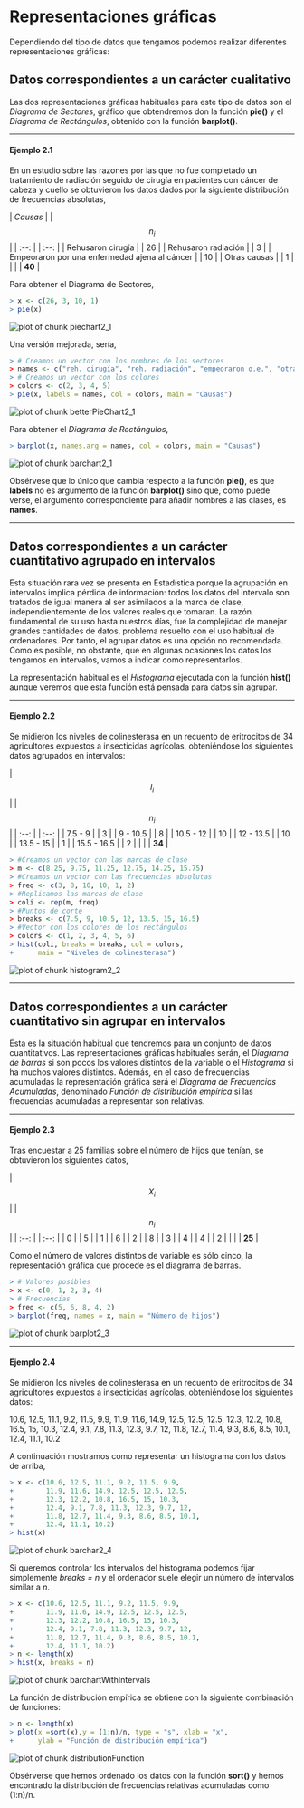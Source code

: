 
# Representaciones gráficas

Dependiendo del tipo de datos que tengamos podemos realizar diferentes representaciones gráficas:

## Datos correspondientes a un carácter cualitativo

Las dos representaciones gráficas habituales para este tipo de datos son el _Diagrama de Sectores_, gráfico que obtendremos don la función __pie()__ y el _Diagrama de Rectángulos_, obtenido con la función __barplot()__.

---
<!--sec data-title="Ejemplo 2.1" data-id="ej2_1 data-show=false" ces-->
#### Ejemplo 2.1

En un estudio sobre las razones por las que no fue completado un tratamiento de radiación seguido de cirugía en pacientes con cáncer de cabeza y cuello se obtuvieron los datos dados por la siguiente distribución de frecuencias absolutas,

| _Causas_ | | $$n_{i}$$ |
| :--: | | :--: |
| Rehusaron cirugía | | 26 |
| Rehusaron radiación | | 3 |
| Empeoraron por una enfermedad ajena al cáncer | | 10 |
| Otras causas | | 1 |
|  | | __40__ |

Para obtener el Diagrama de Sectores,


```r
> x <- c(26, 3, 10, 1)
> pie(x)
```

![plot of chunk piechart2_1](figure/piechart2_1-1.png)

Una versión mejorada, sería,

 

```r
> # Creamos un vector con los nombres de los sectores
> names <- c("reh. cirugía", "reh. radiación", "empeoraron o.e.", "otras")
> # Creamos un vector con los colores
> colors <- c(2, 3, 4, 5)
> pie(x, labels = names, col = colors, main = "Causas")
```

![plot of chunk betterPieChart2_1](figure/betterPieChart2_1-1.png)

Para obtener el _Diagrama de Rectángulos_,

```r
> barplot(x, names.arg = names, col = colors, main = "Causas")
```

![plot of chunk barchart2_1](figure/barchart2_1-1.png)

Obsérvese que lo único que cambia respecto a la función __pie()__, es que __labels__ no es argumento de la función __barplot()__ sino que, como puede verse, el argumento correspondiente para añadir nombres a las clases, es __names__.

---

## Datos correspondientes a un carácter cuantitativo agrupado en intervalos

Esta situación rara vez se presenta en Estadística porque la agrupación en intervalos implica pérdida de información: todos los datos del intervalo son tratados de igual manera al ser asimilados a la marca de clase, independientemente de los valores reales que tomaran. La razón fundamental de su uso hasta nuestros días, fue la complejidad de manejar grandes cantidades de datos, problema resuelto con el uso habitual de ordenadores. Por tanto, el agrupar datos es una opción no recomendada. Como es posible, no obstante, que en algunas ocasiones los datos los tengamos en intervalos, vamos a indicar como representarlos.

La representación habitual es el _Histograma_ ejecutada con la función __hist()__ aunque veremos que esta función está pensada para datos sin agrupar.

<!--endsec-->
---
<!--sec data-title="Ejemplo 2.2" data-id="ej2_2 data-show=false" ces-->
#### Ejemplo 2.2

Se midieron los niveles de colinesterasa en un recuento de eritrocitos de 34 agricultores expuestos a insecticidas agrícolas, obteniéndose los siguientes datos agrupados en intervalos:


| $$I_{i}$$ | | $$n_{i}$$ |
| :--: | | :--: |
| 7.5 - 9 | | 3 |
| 9 - 10.5 | | 8 |
| 10.5 - 12 | | 10 |
| 12 - 13.5 | | 10 |
| 13.5 - 15 | | 1 |
| 15.5 - 16.5 | | 2 |
|    | | __34__ |


```r
> #Creamos un vector con las marcas de clase
> m <- c(8.25, 9.75, 11.25, 12.75, 14.25, 15.75)
> #Creamos un vector con las frecuencias absolutas
> freq <- c(3, 8, 10, 10, 1, 2)
> #Replicamos las marcas de clase
> coli <- rep(m, freq)
> #Puntos de corte
> breaks <- c(7.5, 9, 10.5, 12, 13.5, 15, 16.5)
> #Vector con los colores de los rectángulos
> colors <- c(1, 2, 3, 4, 5, 6)
> hist(coli, breaks = breaks, col = colors,
+      main = "Niveles de colinesterasa")
```

![plot of chunk histogram2_2](figure/histogram2_2-1.png)

<!--endsec-->

---


## Datos correspondientes a un carácter cuantitativo sin agrupar en intervalos

Ésta es la situación habitual que tendremos para un conjunto de datos cuantitativos. Las representaciones gráficas habituales serán, el _Diagrama de barras_ si son pocos los valores distintos de la variable o el _Histograma_ si ha muchos valores distintos. Además, en el caso de frecuencias acumuladas la representación gráfica será el _Diagrama de Frecuencias Acumuladas_, denominado _Función de distribución empírica_ si las frecuencias acumuladas a representar son relativas.

---
<!--sec data-title="Ejemplo 2.3" data-id="ej2_3 data-show=false" ces-->
#### Ejemplo 2.3

Tras encuestar a 25 familias sobre el número de hijos que tenían, se obtuvieron los siguientes datos,

| $$X_{i}$$ | | $$n_{i}$$ |
| :--: | | :--: |
| 0 | | 5 |
| 1 | | 6 |
| 2 | | 8 |
| 3 | | 4 |
| 4 | | 2 |
|    | | __25__ |

Como el número de valores distintos de variable es sólo cinco, la representación gráfica que procede es el diagrama de barras.


```r
> # Valores posibles
> x <- c(0, 1, 2, 3, 4)
> # Frecuencias 
> freq <- c(5, 6, 8, 4, 2)
> barplot(freq, names = x, main = "Número de hijos")
```

![plot of chunk barplot2_3](figure/barplot2_3-1.png)

<!--endsec-->
---


<!--sec data-title="Ejemplo 2.4" data-id="ej2_4 data-show=false" ces-->

#### Ejemplo 2.4

Se midieron los niveles de colinesterasa en un recuento de eritrocitos de 34 agricultores expuestos a insecticidas agrícolas, obteniéndose los siguientes datos:

10.6, 12.5, 11.1, 9.2, 11.5, 9.9, 11.9, 11.6, 14.9, 12.5, 12.5, 12.5, 12.3, 12.2, 10.8, 16.5, 15, 10.3, 12.4, 9.1, 7.8, 11.3, 12.3, 9.7, 12, 11.8, 12.7, 11.4, 9.3, 8.6, 8.5, 10.1, 12.4, 11.1, 10.2

A continuación mostramos como representar un histograma con los datos de arriba,


```r
> x <- c(10.6, 12.5, 11.1, 9.2, 11.5, 9.9, 
+        11.9, 11.6, 14.9, 12.5, 12.5, 12.5,
+        12.3, 12.2, 10.8, 16.5, 15, 10.3, 
+        12.4, 9.1, 7.8, 11.3, 12.3, 9.7, 12,
+        11.8, 12.7, 11.4, 9.3, 8.6, 8.5, 10.1,
+        12.4, 11.1, 10.2)
> hist(x)
```

![plot of chunk barchar2_4](figure/barchar2_4-1.png)

Si queremos controlar los intervalos del histograma podemos fijar simplemente _breaks = n_ y el ordenador suele elegir un número de intervalos similar a _n_.


```r
> x <- c(10.6, 12.5, 11.1, 9.2, 11.5, 9.9, 
+        11.9, 11.6, 14.9, 12.5, 12.5, 12.5,
+        12.3, 12.2, 10.8, 16.5, 15, 10.3, 
+        12.4, 9.1, 7.8, 11.3, 12.3, 9.7, 12,
+        11.8, 12.7, 11.4, 9.3, 8.6, 8.5, 10.1,
+        12.4, 11.1, 10.2)
> n <- length(x)
> hist(x, breaks = n)
```

![plot of chunk barchartWithIntervals](figure/barchartWithIntervals-1.png)

La función de distribución empírica se obtiene con la siguiente combinación de funciones:


```r
> n <- length(x)
> plot(x =sort(x),y = (1:n)/n, type = "s", xlab = "x",
+      ylab = "Función de distribución empírica")
```

![plot of chunk distributionFunction](figure/distributionFunction-1.png)

Obsérverse que hemos ordenado los datos con la función __sort()__ y hemos encontrado la distribución de frecuencias relativas acumuladas como (1:n)/n. 

<!--endsec-->

